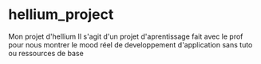 # hellium_project
Mon projet d'hellium 
Il s'agit d'un projet d'aprentissage fait avec le prof pour nous montrer le mood réel de developpement d'application sans tuto ou ressources de base 

